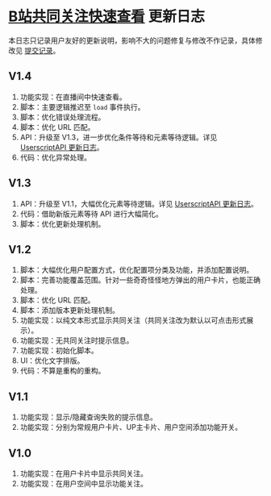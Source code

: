 # [B站共同关注快速查看](https://greasyfork.org/zh-CN/scripts/428453) 更新日志

本日志只记录用户友好的更新说明，影响不大的问题修复与修改不作记录，具体修改见 [提交记录](https://gitee.com/liangjiancang/userscript/commits/master/script/BilibiliSameFollowing)。

## V1.4

1. 功能实现：在直播间中快速查看。
2. 脚本：主要逻辑推迟至 `load` 事件执行。
3. 脚本：优化错误处理流程。
4. 脚本：优化 URL 匹配。
5. API：升级至 V1.3，进一步优化条件等待和元素等待逻辑。详见 [UserscriptAPI 更新日志](https://gitee.com/liangjiancang/userscript/blob/master/lib/UserscriptAPI/changelog.md)。
6. 代码：优化异常处理。

## V1.3

1. API：升级至 V1.1，大幅优化元素等待逻辑。详见 [UserscriptAPI 更新日志](https://gitee.com/liangjiancang/userscript/blob/master/lib/UserscriptAPI/changelog.md)。
2. 代码：借助新版元素等待 API 进行大幅简化。
3. 脚本：优化更新处理机制。

## V1.2

1. 脚本：大幅优化用户配置方式，优化配置项分类及功能，并添加配置说明。
2. 脚本：完善功能覆盖范围。针对一些奇奇怪怪地方弹出的用户卡片，也能正确处理。
3. 脚本：优化 URL 匹配。
4. 脚本：添加版本更新处理机制。
5. 功能实现：以纯文本形式显示共同关注（共同关注改为默认以可点击形式展示）。
6. 功能实现：无共同关注时提示信息。
7. 功能实现：初始化脚本。
8. UI：优化文字排版。
9. 代码：不算是重构的重构。

## V1.1

1. 功能实现：显示/隐藏查询失败的提示信息。
2. 功能实现：分别为常规用户卡片、UP主卡片、用户空间添加功能开关。

## V1.0

1. 功能实现：在用户卡片中显示共同关注。
2. 功能实现：在用户空间中显示功能关注。
